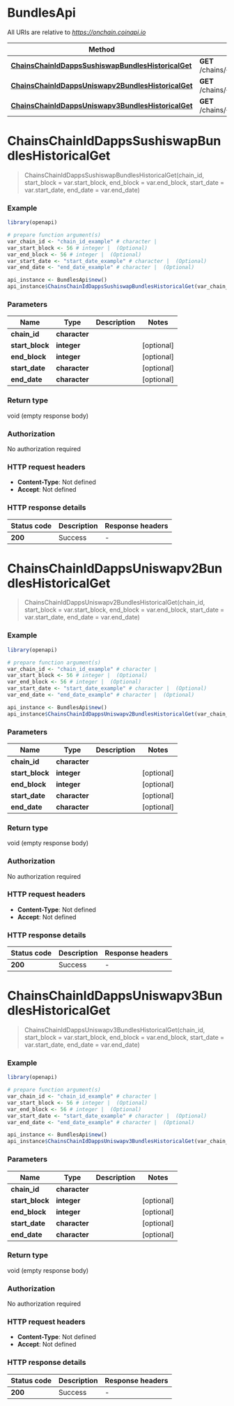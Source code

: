 # BundlesApi

All URIs are relative to *https://onchain.coinapi.io*

Method | HTTP request | Description
------------- | ------------- | -------------
[**ChainsChainIdDappsSushiswapBundlesHistoricalGet**](BundlesApi.md#ChainsChainIdDappsSushiswapBundlesHistoricalGet) | **GET** /chains/{chain_id}/dapps/sushiswap/bundles/historical | 
[**ChainsChainIdDappsUniswapv2BundlesHistoricalGet**](BundlesApi.md#ChainsChainIdDappsUniswapv2BundlesHistoricalGet) | **GET** /chains/{chain_id}/dapps/uniswapv2/bundles/historical | 
[**ChainsChainIdDappsUniswapv3BundlesHistoricalGet**](BundlesApi.md#ChainsChainIdDappsUniswapv3BundlesHistoricalGet) | **GET** /chains/{chain_id}/dapps/uniswapv3/bundles/historical | 


# **ChainsChainIdDappsSushiswapBundlesHistoricalGet**
> ChainsChainIdDappsSushiswapBundlesHistoricalGet(chain_id, start_block = var.start_block, end_block = var.end_block, start_date = var.start_date, end_date = var.end_date)



### Example
```R
library(openapi)

# prepare function argument(s)
var_chain_id <- "chain_id_example" # character | 
var_start_block <- 56 # integer |  (Optional)
var_end_block <- 56 # integer |  (Optional)
var_start_date <- "start_date_example" # character |  (Optional)
var_end_date <- "end_date_example" # character |  (Optional)

api_instance <- BundlesApi$new()
api_instance$ChainsChainIdDappsSushiswapBundlesHistoricalGet(var_chain_id, start_block = var_start_block, end_block = var_end_block, start_date = var_start_date, end_date = var_end_date)
```

### Parameters

Name | Type | Description  | Notes
------------- | ------------- | ------------- | -------------
 **chain_id** | **character**|  | 
 **start_block** | **integer**|  | [optional] 
 **end_block** | **integer**|  | [optional] 
 **start_date** | **character**|  | [optional] 
 **end_date** | **character**|  | [optional] 

### Return type

void (empty response body)

### Authorization

No authorization required

### HTTP request headers

 - **Content-Type**: Not defined
 - **Accept**: Not defined

### HTTP response details
| Status code | Description | Response headers |
|-------------|-------------|------------------|
| **200** | Success |  -  |

# **ChainsChainIdDappsUniswapv2BundlesHistoricalGet**
> ChainsChainIdDappsUniswapv2BundlesHistoricalGet(chain_id, start_block = var.start_block, end_block = var.end_block, start_date = var.start_date, end_date = var.end_date)



### Example
```R
library(openapi)

# prepare function argument(s)
var_chain_id <- "chain_id_example" # character | 
var_start_block <- 56 # integer |  (Optional)
var_end_block <- 56 # integer |  (Optional)
var_start_date <- "start_date_example" # character |  (Optional)
var_end_date <- "end_date_example" # character |  (Optional)

api_instance <- BundlesApi$new()
api_instance$ChainsChainIdDappsUniswapv2BundlesHistoricalGet(var_chain_id, start_block = var_start_block, end_block = var_end_block, start_date = var_start_date, end_date = var_end_date)
```

### Parameters

Name | Type | Description  | Notes
------------- | ------------- | ------------- | -------------
 **chain_id** | **character**|  | 
 **start_block** | **integer**|  | [optional] 
 **end_block** | **integer**|  | [optional] 
 **start_date** | **character**|  | [optional] 
 **end_date** | **character**|  | [optional] 

### Return type

void (empty response body)

### Authorization

No authorization required

### HTTP request headers

 - **Content-Type**: Not defined
 - **Accept**: Not defined

### HTTP response details
| Status code | Description | Response headers |
|-------------|-------------|------------------|
| **200** | Success |  -  |

# **ChainsChainIdDappsUniswapv3BundlesHistoricalGet**
> ChainsChainIdDappsUniswapv3BundlesHistoricalGet(chain_id, start_block = var.start_block, end_block = var.end_block, start_date = var.start_date, end_date = var.end_date)



### Example
```R
library(openapi)

# prepare function argument(s)
var_chain_id <- "chain_id_example" # character | 
var_start_block <- 56 # integer |  (Optional)
var_end_block <- 56 # integer |  (Optional)
var_start_date <- "start_date_example" # character |  (Optional)
var_end_date <- "end_date_example" # character |  (Optional)

api_instance <- BundlesApi$new()
api_instance$ChainsChainIdDappsUniswapv3BundlesHistoricalGet(var_chain_id, start_block = var_start_block, end_block = var_end_block, start_date = var_start_date, end_date = var_end_date)
```

### Parameters

Name | Type | Description  | Notes
------------- | ------------- | ------------- | -------------
 **chain_id** | **character**|  | 
 **start_block** | **integer**|  | [optional] 
 **end_block** | **integer**|  | [optional] 
 **start_date** | **character**|  | [optional] 
 **end_date** | **character**|  | [optional] 

### Return type

void (empty response body)

### Authorization

No authorization required

### HTTP request headers

 - **Content-Type**: Not defined
 - **Accept**: Not defined

### HTTP response details
| Status code | Description | Response headers |
|-------------|-------------|------------------|
| **200** | Success |  -  |

